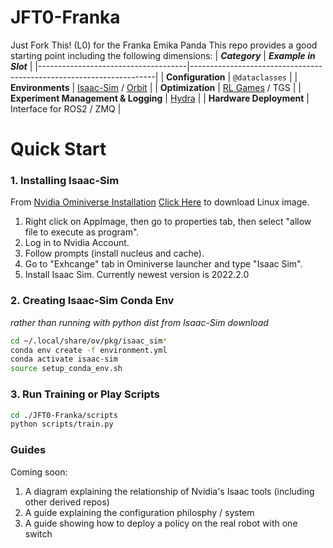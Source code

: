 # JFT0-Franka
Just Fork This! (L0) for the Franka Emika Panda
This repo provides a good starting point including the following dimensions:
| **_Category_**                      | **_Example in Slot_**                                               |
|-------------------------------------|---------------------------------------------------------------------|
| **Configuration**                   | `@dataclasses`                                                      |
| **Environments**                    | [Isaac-Sim](https://docs.omniverse.nvidia.com/app_isaacsim/app_isaacsim.html) / [Orbit](https://github.com/NVIDIA-Omniverse/Orbit)                                                                  |
| **Optimization**                    | [RL Games](https://github.com/Denys88/rl_games) / TGS                |
| **Experiment Management & Logging** | [Hydra](https://hydra.cc/docs/intro/)                                |
| **Hardware Deployment**             | Interface for ROS2 / ZMQ                                             |

# Quick Start

### 1. Installing Isaac-Sim
From [Nvidia Ominiverse Installation](https://docs.omniverse.nvidia.com/prod_install-guide/prod_install-guide/workstation.html)
[Click Here](https://install.launcher.omniverse.nvidia.com/installers/omniverse-launcher-linux.AppImage) to download Linux image.
1. Right click on AppImage, then go to properties tab, then select "allow file to execute as program".
2. Log in to Nvidia Account.
3. Follow prompts (install nucleus and cache).
4. Go to "Exhcange" tab in Ominiverse launcher and type "Isaac Sim".
5. Install Isaac Sim. Currently newest version is 2022.2.0

### 2. Creating Isaac-Sim Conda Env 
_rather than running with python dist from Isaac-Sim download_
```bash
cd ~/.local/share/ov/pkg/isaac_sim*
conda env create -f environment.yml
conda activate isaac-sim
source setup_conda_env.sh
```

### 3. Run Training or Play Scripts
```bash
cd ./JFT0-Franka/scripts
python scripts/train.py
```

### Guides
Coming soon:
1. A diagram explaining the relationship of Nvidia's Isaac tools (including other derived repos)
2. A guide explaining the configuration philosphy / system
3. A guide showing how to deploy a policy on the real robot with one switch
